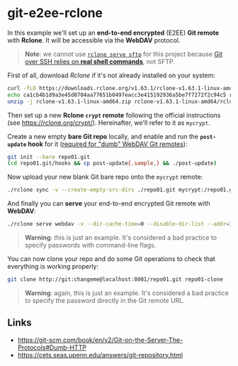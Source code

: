 # git-e2ee-rclone

In this example we'll set up an **end-to-end encrypted** (E2EE) **Git remote** with **Rclone**. It will be accessible via the **WebDAV** protocol.

> **Note**: we cannot use [`rclone serve sftp`](https://rclone.org/commands/rclone_serve_sftp/) for this project because [Git over SSH relies on **real shell commands**](https://serverfault.com/questions/620648/does-git-server-over-ssh-requires-sftp/620649#620649), not SFTP.

First of all, download _Rclone_ if it's not already installed on your system:

```bash
curl -fLO https://downloads.rclone.org/v1.63.1/rclone-v1.63.1-linux-amd64.zip
echo ca1cb4b1d9a3e45d0704aa77651b0497eacc3e415192936a5be7f7272f2c94c5 rclone-v1.63.1-linux-amd64.zip | sha256sum -c
unzip -j rclone-v1.63.1-linux-amd64.zip rclone-v1.63.1-linux-amd64/rclone
```

Then set up a new **Rclone `crypt` remote** following the official instructions (see https://rclone.org/crypt/). Hereinafter, we'll refer to it as `mycrypt`.

Create a new empty **bare Git repo** locally, and enable and run the **`post-update` hook** for it ([required for "dumb" WebDAV Git remotes](https://cets.seas.upenn.edu/answers/git-repository.html)):

```bash
git init --bare repo01.git
(cd repo01.git/hooks && cp post-update{.sample,} && ./post-update)
```

Now upload your new blank Git bare repo onto the `mycrypt` remote:

```bash
./rclone sync -v --create-empty-src-dirs ./repo01.git mycrypt:/repo01.git
```

And finally you can **serve** your end-to-end encrypted Git remote with **WebDAV**:

```bash
./rclone serve webdav -v --dir-cache-time=0 --disable-dir-list --addr=127.0.0.1:8001 --user=git --pass=changeme mycrypt:/
```

> **Warning**: this is just an example. It's considered a bad practice to specify passwords with command-line flags.

You can now clone your repo and do some Git operations to check that everything is working properly:

```bash
git clone http://git:changeme@localhost:8001/repo01.git repo01-clone
```

> **Warning**: again, this is just an example. It's considered a bad practice to specify the password directly in the Git remote URL.

## Links

- https://git-scm.com/book/en/v2/Git-on-the-Server-The-Protocols#Dumb-HTTP
- https://cets.seas.upenn.edu/answers/git-repository.html
